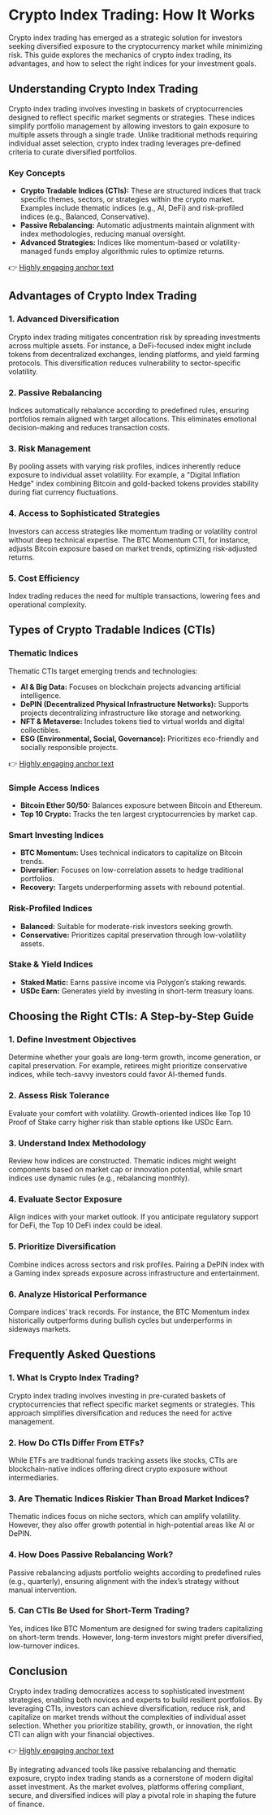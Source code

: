# Crypto Index Trading: How It Works  

Crypto index trading has emerged as a strategic solution for investors seeking diversified exposure to the cryptocurrency market while minimizing risk. This guide explores the mechanics of crypto index trading, its advantages, and how to select the right indices for your investment goals.  

## Understanding Crypto Index Trading  

Crypto index trading involves investing in baskets of cryptocurrencies designed to reflect specific market segments or strategies. These indices simplify portfolio management by allowing investors to gain exposure to multiple assets through a single trade. Unlike traditional methods requiring individual asset selection, crypto index trading leverages pre-defined criteria to curate diversified portfolios.  

### Key Concepts  

- **Crypto Tradable Indices (CTIs):** These are structured indices that track specific themes, sectors, or strategies within the crypto market. Examples include thematic indices (e.g., AI, DeFi) and risk-profiled indices (e.g., Balanced, Conservative).  
- **Passive Rebalancing:** Automatic adjustments maintain alignment with index methodologies, reducing manual oversight.  
- **Advanced Strategies:** Indices like momentum-based or volatility-managed funds employ algorithmic rules to optimize returns.  

👉 [Highly engaging anchor text](https://bit.ly/okx-bonus)  

## Advantages of Crypto Index Trading  

### 1. Advanced Diversification  

Crypto index trading mitigates concentration risk by spreading investments across multiple assets. For instance, a DeFi-focused index might include tokens from decentralized exchanges, lending platforms, and yield farming protocols. This diversification reduces vulnerability to sector-specific volatility.  

### 2. Passive Rebalancing  

Indices automatically rebalance according to predefined rules, ensuring portfolios remain aligned with target allocations. This eliminates emotional decision-making and reduces transaction costs.  

### 3. Risk Management  

By pooling assets with varying risk profiles, indices inherently reduce exposure to individual asset volatility. For example, a "Digital Inflation Hedge" index combining Bitcoin and gold-backed tokens provides stability during fiat currency fluctuations.  

### 4. Access to Sophisticated Strategies  

Investors can access strategies like momentum trading or volatility control without deep technical expertise. The BTC Momentum CTI, for instance, adjusts Bitcoin exposure based on market trends, optimizing risk-adjusted returns.  

### 5. Cost Efficiency  

Index trading reduces the need for multiple transactions, lowering fees and operational complexity.  

## Types of Crypto Tradable Indices (CTIs)  

### Thematic Indices  

Thematic CTIs target emerging trends and technologies:  
- **AI & Big Data:** Focuses on blockchain projects advancing artificial intelligence.  
- **DePIN (Decentralized Physical Infrastructure Networks):** Supports projects decentralizing infrastructure like storage and networking.  
- **NFT & Metaverse:** Includes tokens tied to virtual worlds and digital collectibles.  
- **ESG (Environmental, Social, Governance):** Prioritizes eco-friendly and socially responsible projects.  

👉 [Highly engaging anchor text](https://bit.ly/okx-bonus)  

### Simple Access Indices  

- **Bitcoin Ether 50/50:** Balances exposure between Bitcoin and Ethereum.  
- **Top 10 Crypto:** Tracks the ten largest cryptocurrencies by market cap.  

### Smart Investing Indices  

- **BTC Momentum:** Uses technical indicators to capitalize on Bitcoin trends.  
- **Diversifier:** Focuses on low-correlation assets to hedge traditional portfolios.  
- **Recovery:** Targets underperforming assets with rebound potential.  

### Risk-Profiled Indices  

- **Balanced:** Suitable for moderate-risk investors seeking growth.  
- **Conservative:** Prioritizes capital preservation through low-volatility assets.  

### Stake & Yield Indices  

- **Staked Matic:** Earns passive income via Polygon’s staking rewards.  
- **USDc Earn:** Generates yield by investing in short-term treasury loans.  

## Choosing the Right CTIs: A Step-by-Step Guide  

### 1. Define Investment Objectives  

Determine whether your goals are long-term growth, income generation, or capital preservation. For example, retirees might prioritize conservative indices, while tech-savvy investors could favor AI-themed funds.  

### 2. Assess Risk Tolerance  

Evaluate your comfort with volatility. Growth-oriented indices like Top 10 Proof of Stake carry higher risk than stable options like USDc Earn.  

### 3. Understand Index Methodology  

Review how indices are constructed. Thematic indices might weight components based on market cap or innovation potential, while smart indices use dynamic rules (e.g., rebalancing monthly).  

### 4. Evaluate Sector Exposure  

Align indices with your market outlook. If you anticipate regulatory support for DeFi, the Top 10 DeFi index could be ideal.  

### 5. Prioritize Diversification  

Combine indices across sectors and risk profiles. Pairing a DePIN index with a Gaming index spreads exposure across infrastructure and entertainment.  

### 6. Analyze Historical Performance  

Compare indices’ track records. For instance, the BTC Momentum index historically outperforms during bullish cycles but underperforms in sideways markets.  

## Frequently Asked Questions  

### 1. What Is Crypto Index Trading?  
Crypto index trading involves investing in pre-curated baskets of cryptocurrencies that reflect specific market segments or strategies. This approach simplifies diversification and reduces the need for active management.  

### 2. How Do CTIs Differ From ETFs?  
While ETFs are traditional funds tracking assets like stocks, CTIs are blockchain-native indices offering direct crypto exposure without intermediaries.  

### 3. Are Thematic Indices Riskier Than Broad Market Indices?  
Thematic indices focus on niche sectors, which can amplify volatility. However, they also offer growth potential in high-potential areas like AI or DePIN.  

### 4. How Does Passive Rebalancing Work?  
Passive rebalancing adjusts portfolio weights according to predefined rules (e.g., quarterly), ensuring alignment with the index’s strategy without manual intervention.  

### 5. Can CTIs Be Used for Short-Term Trading?  
Yes, indices like BTC Momentum are designed for swing traders capitalizing on short-term trends. However, long-term investors might prefer diversified, low-turnover indices.  

## Conclusion  

Crypto index trading democratizes access to sophisticated investment strategies, enabling both novices and experts to build resilient portfolios. By leveraging CTIs, investors can achieve diversification, reduce risk, and capitalize on market trends without the complexities of individual asset selection. Whether you prioritize stability, growth, or innovation, the right CTI can align with your financial objectives.  

👉 [Highly engaging anchor text](https://bit.ly/okx-bonus)  

By integrating advanced tools like passive rebalancing and thematic exposure, crypto index trading stands as a cornerstone of modern digital asset investment. As the market evolves, platforms offering compliant, secure, and diversified indices will play a pivotal role in shaping the future of finance.